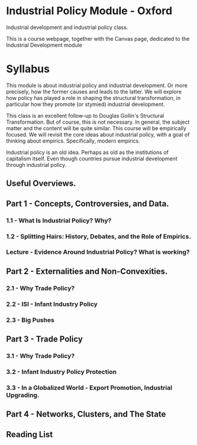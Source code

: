 # Industrial Policy Module - Oxford
Industrial development and industrial policy class.

This is a course webpage, together with the Canvas page, dedicated to the Industrial Development module 

# Syllabus 


This module is about industrial policy and industrial development. Or more precisely, how the former causes and leads to the latter. We will explore how policy has played a role in shaping the structural transformation, in particular how they promote (or stymied) industrial development.


This class is an excellent follow-up to Douglas Gollin's Structural Transformation. But of course, this is not necessary. In general, the subject matter and the content will be quite similar. This course will be empirically focused. We will revisit the core ideas about industrial policy, with a goal of thinking about empirics. Specifically, modern empirics.

Industrial policy is an old idea. Perhaps as old as the institutions of capitalism itself. Even though countries pursue industrial development through industrial policy. 

## Useful Overviews.


## Part 1 - Concepts, Controversies, and Data.

### 1.1 - What Is Industrial Policy? Why?

### 1.2 - Splitting Hairs: History, Debates, and the Role of Empirics.

### Lecture - Evidence Around Industrial Policy? What is working?


## Part 2 - Externalities and Non-Convexities. 


### 2.1 - Why Trade Policy?

### 2.2 - ISI - Infant Industry Policy

### 2.3 - Big Pushes


## Part 3 - Trade Policy

### 3.1 - Why Trade Policy?

### 3.2 - Infant Industry Policy Protection

### 3.3 - In a Globalized World - Export Promotion, Industrial Upgrading.


## Part 4 - Networks, Clusters, and The State




## Reading List 
